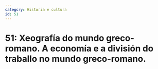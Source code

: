 ```yaml
---
category: Historia e cultura
id: 51
---
```


# 51: Xeografía do mundo greco-romano. A economía e a división do traballo no mundo greco-romano.
